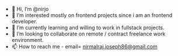 - 👋 Hi, I’m @nirjo
- 👀 I’m interested mostly on frontend projects since i am an frontend developer.
- 🌱 I’m currently learning and willing to work in fullstack projects.
- 💞️ I’m looking to collaborate on remote / contract freelance work environment.
- 📫 How to reach me - email= nirmalraj.joseph86@gmail.com

<!---
nirjo/nirjo is a ✨ special ✨ repository because its `README.md` (this file) appears on your GitHub profile.
You can click the Preview link to take a look at your changes.
--->

